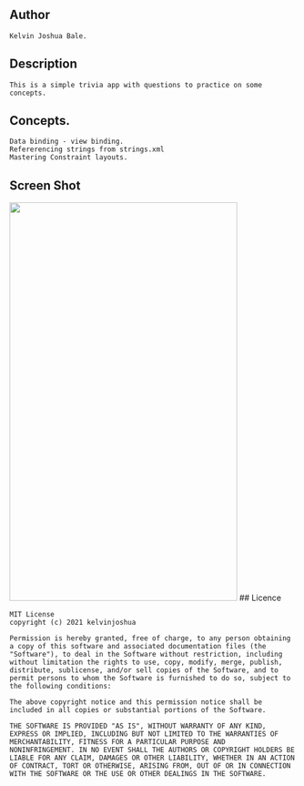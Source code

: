 ## Author
    Kelvin Joshua Bale.
## Description
    This is a simple trivia app with questions to practice on some concepts.
## Concepts.
    Data binding - view binding.
    Refererencing strings from strings.xml
    Mastering Constraint layouts.
## Screen Shot
   <img src="https://user-images.githubusercontent.com/60692205/131902816-913e20e2-2ac0-4fda-b1d6-b83dda413b61.jpg" width="400" height="700">
## Licence

    MIT License
    copyright (c) 2021 kelvinjoshua
    
    Permission is hereby granted, free of charge, to any person obtaining
    a copy of this software and associated documentation files (the
    "Software"), to deal in the Software without restriction, including
    without limitation the rights to use, copy, modify, merge, publish,
    distribute, sublicense, and/or sell copies of the Software, and to
    permit persons to whom the Software is furnished to do so, subject to
    the following conditions:
    
    The above copyright notice and this permission notice shall be
    included in all copies or substantial portions of the Software.
    
    THE SOFTWARE IS PROVIDED "AS IS", WITHOUT WARRANTY OF ANY KIND,
    EXPRESS OR IMPLIED, INCLUDING BUT NOT LIMITED TO THE WARRANTIES OF
    MERCHANTABILITY, FITNESS FOR A PARTICULAR PURPOSE AND
    NONINFRINGEMENT. IN NO EVENT SHALL THE AUTHORS OR COPYRIGHT HOLDERS BE
    LIABLE FOR ANY CLAIM, DAMAGES OR OTHER LIABILITY, WHETHER IN AN ACTION
    OF CONTRACT, TORT OR OTHERWISE, ARISING FROM, OUT OF OR IN CONNECTION
    WITH THE SOFTWARE OR THE USE OR OTHER DEALINGS IN THE SOFTWARE.
    
